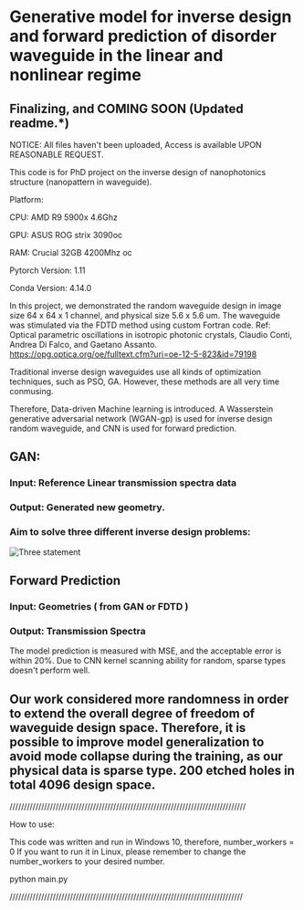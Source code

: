 # Generative model for inverse design and forward prediction of disorder waveguide in the linear and nonlinear regime

## Finalizing, and COMING SOON (Updated readme.*)

NOTICE: All files haven't been uploaded, Access is available UPON REASONABLE REQUEST. 


This code is for PhD project on the inverse design of nanophotonics structure (nanopattern in waveguide).

Platform: 

CPU: AMD R9 5900x 4.6Ghz

GPU: ASUS ROG strix 3090oc 

RAM: Crucial 32GB 4200Mhz oc

Pytorch Version: 1.11

Conda Version: 4.14.0


In this project, we demonstrated the random waveguide design in image size 64 x 64 x 1 channel, and physical size 5.6 x 5.6 um. 
The waveguide was stimulated via the FDTD method using custom Fortran code. Ref: Optical parametric oscillations in isotropic photonic crystals, Claudio Conti, Andrea Di Falco, and Gaetano Assanto. 
https://opg.optica.org/oe/fulltext.cfm?uri=oe-12-5-823&id=79198

Traditional inverse design waveguides use all kinds of optimization techniques, such as PSO, GA. 
However, these methods are all very time conmusing.  

Therefore, Data-driven Machine learning is introduced. A Wasserstein generative adversarial network (WGAN-gp) is used for inverse design random waveguide, and CNN is used for forward prediction.
## GAN:
### Input: Reference Linear transmission spectra data
### Output: Generated new geometry. 
### Aim to solve three different inverse design problems:
![Three statement](https://github.com/ZooBeasts/WGAN-GP-Inverse-Design-Waveguide-nanophotonics/assets/75404784/0e4d410f-04b6-4ef7-b725-09e6cd0041f6)

## Forward Prediction
### Input: Geometries ( from GAN or FDTD )
### Output: Transmission Spectra

The model prediction is measured with MSE, and the acceptable error is within 20%. Due to CNN kernel scanning ability for random, sparse types doesn't perform well.

## Our work considered more randomness in order to extend the overall degree of freedom of waveguide design space. Therefore, it is possible to improve model generalization to avoid mode collapse during the training, as our physical data is sparse type. 200 etched holes in total 4096 design space.

//////////////////////////////////////////////////////////////////////////////////

How to use: 

This code was written and run in Windows 10, therefore, number_workers = 0 
If you want to run it in Linux, please remember to change the number_workers to your desired number. 

python main.py


/////////////////////////////////////////////////////////////////////////////////















